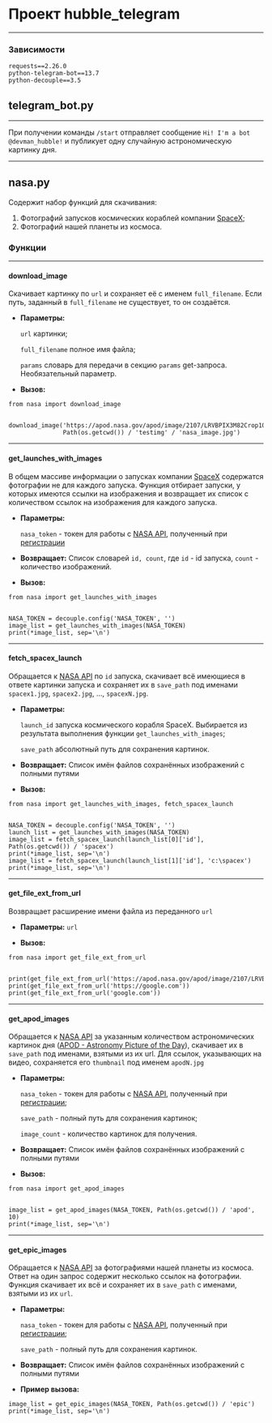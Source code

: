 # Проект hubble_telegram
_ _ _
### Зависимости
```
requests==2.26.0
python-telegram-bot==13.7
python-decouple==3.5
```
## telegram_bot.py
_ _ _
При получении команды `/start` отправляет сообщение `Hi! I'm a bot 
@devman_hubble!` и публикует одну случайную астрономическую картинку дня.

_ _ _
## nasa.py
Содержит набор функций для скачивания: 
1. Фотографий запусков космических кораблей компании [SpaceX](https://www.spacex.com/);
2. Фотографий нашей планеты из космоса.

### Функции
_ _ _
#### download_image
Скачивает картинку по `url` и сохраняет её с именем `full_filename`. 
Если путь, заданный в `full_filename` не существует, то он создаётся.

+ __Параметры:__

    `url` картинки;

    `full_filename` полное имя файла;

    `params` словарь для передачи в секцию `params` get-запроса. Необязательный 
  параметр.

- __Вызов:__
```
from nasa import download_image 


download_image('https://apod.nasa.gov/apod/image/2107/LRVBPIX3M82Crop1024.jpg',
               Path(os.getcwd()) / 'testimg' / 'nasa_image.jpg')
```
_ _ _
#### get_launches_with_images
В общем массиве информации о запусках компании 
[SpaceX](https://www.spacex.com/) содержатся фотографии не для каждого запуска.
Функция отбирает запуски, у которых имеются ссылки на изображения и 
возвращает их список с количеством ссылок на изображения для каждого запуска.

+ __Параметры:__

    `nasa_token` - токен для работы с [NASA API](https://api.nasa.gov/), 
полученный при [регистрации](https://api.nasa.gov/#signUp)

- __Возвращает:__
    Cписок словарей `id, count`, где `id` - id запуска, `count` - 
количество изображений.

- __Вызов:__
```
from nasa import get_launches_with_images


NASA_TOKEN = decouple.config('NASA_TOKEN', '')
image_list = get_launches_with_images(NASA_TOKEN)
print(*image_list, sep='\n')
```
_ _ _
#### fetch_spacex_launch
Обращается к [NASA API](https://api.spacexdata.com/v4/launches/)
по `id` запуска, скачивает всё имеющиеся в ответе картинки запуска и 
сохраняет их в `save_path` под именами `spacex1.jpg`, `spacex2.jpg`, ...,
`spacexN.jpg`.

- __Параметры:__
  
    `launch_id` запуска космического корабля SpaceX. Выбирается из результата 
    выполнения функции `get_launches_with_images`;

    `save_path` абсолютный путь для сохранения картинок.


- __Возвращает:__
    Список имён файлов сохранённых изображений с полными путями


- __Вызов:__
```
from nasa import get_launches_with_images, fetch_spacex_launch 


NASA_TOKEN = decouple.config('NASA_TOKEN', '')
launch_list = get_launches_with_images(NASA_TOKEN)
image_list = fetch_spacex_launch(launch_list[0]['id'], Path(os.getcwd()) / 'spacex')
print(*image_list, sep='\n')
image_list = fetch_spacex_launch(launch_list[1]['id'], 'c:\spacex')
print(*image_list, sep='\n')
```
_ _ _
#### get_file_ext_from_url
Возвращает расширение имени файла из переданного `url`

- __Параметры:__
    `url`

- __Вызов:__
```
from nasa import get_file_ext_from_url 


print(get_file_ext_from_url('https://apod.nasa.gov/apod/image/2107/LRVBPIX3M82Crop1024.jpg'))
print(get_file_ext_from_url('https://google.com'))
print(get_file_ext_from_url('google.com'))
```
_ _ _
#### get_apod_images
Обращается к [NASA API](https://api.nasa.gov/) за указанным количеством 
астрономических картинок дня
([APOD - Astronomy Picture of the Day](https://api.nasa.gov/#apod)),
скачивает их в `save_path` под именами, взятыми из их url. 
Для ссылок, указывающих на видео, сохраняется его `thumbnail` 
под именем `apodN.jpg`

- __Параметры:__
    
    `nasa_token` - токен для работы с [NASA API](https://api.nasa.gov/), 
полученный при [регистрации](https://api.nasa.gov/#signUp);

    `save_path` - полный путь для сохранения картинок;

    `image_count` - количество картинок для получения.


- __Возвращает:__
    Список имён файлов сохранённых изображений с полными путями


- __Вызов:__
```
from nasa import get_apod_images 


image_list = get_apod_images(NASA_TOKEN, Path(os.getcwd()) / 'apod', 10)
print(*image_list, sep='\n')
```
_ _ _
#### get_epic_images
Обращается к [NASA API](https://api.nasa.gov/EPIC/api/natural?api_key=DEMO_KEY) 
за фотографиями нашей планеты из космоса. Ответ на один запрос содержит 
несколько ссылок на фотографии. Функция скачивает их всё и 
сохраняет их в `save_path` с именами, взятыми из их `url`.

- __Параметры:__

    `nasa_token` - токен для работы с [NASA API](https://api.nasa.gov/#epic), 
полученный при [регистрации](https://api.nasa.gov/#signUp);

    `save_path` - полный путь для сохранения картинок.


- __Возвращает:__
    Список имён файлов сохранённых изображений с полными путями


- __Пример вызова:__
```
image_list = get_epic_images(NASA_TOKEN, Path(os.getcwd()) / 'epic')
print(*image_list, sep='\n')
```
